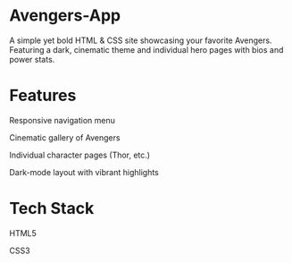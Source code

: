 # Avengers-App
A simple yet bold HTML & CSS site showcasing your favorite Avengers.
Featuring a dark, cinematic theme and individual hero pages with bios and power stats.

# Features
Responsive navigation menu

Cinematic gallery of Avengers

Individual character pages (Thor, etc.)

Dark-mode layout with vibrant highlights

# Tech Stack
HTML5

CSS3

